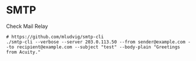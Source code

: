 # SMTP

Check Mail Relay

```
# https://github.com/mludvig/smtp-cli
./smtp-cli --verbose --server 203.0.113.50 --from sender@example.com --to recipient@example.com --subject "test" --body-plain "Greetings from Acuity."
```

